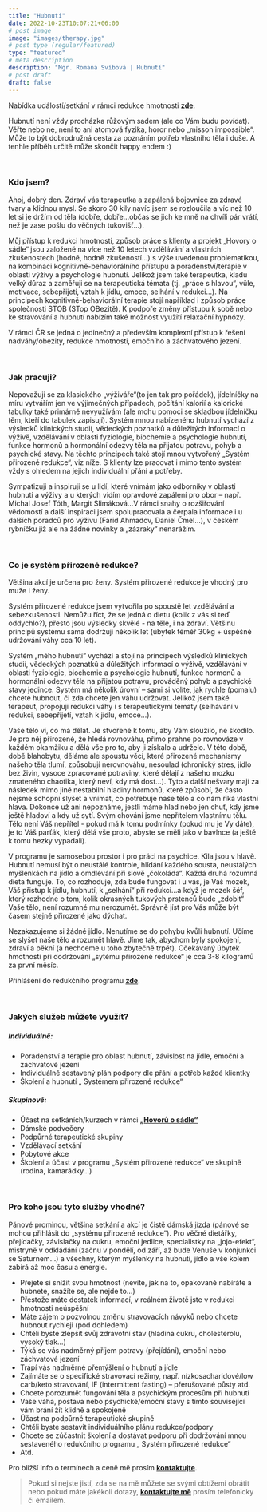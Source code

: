 ```yaml
---
title: "Hubnutí"
date: 2022-10-23T10:07:21+06:00
# post image
image: "images/therapy.jpg"
# post type (regular/featured)
type: "featured"
# meta description
description: "Mgr. Romana Svíbová | Hubnutí"
# post draft
draft: false
---
```



Nabídka událostí/setkání v rámci redukce hmotnosti [**zde**](/hovory_o_sadle).

Hubnutí není vždy procházka růžovým sadem (ale co Vám budu povídat). Věřte nebo ne, není to ani atomová fyzika, horor nebo „misson impossible“. Může to být dobrodružná cesta za poznáním potřeb vlastního těla i duše. A tenhle příběh určitě může skončit happy endem :)

<br>

### Kdo jsem?

Ahoj, dobrý den. Zdraví vás terapeutka a zapálená bojovnice za zdravé tvary a klidnou mysl. Se skoro 30 kily navíc jsem se rozloučila a víc než 10 let si je držím od těla (dobře, dobře…občas se jich ke mně na chvíli pár vrátí, než je zase pošlu do věčných tukovišť…).

Můj přístup k redukci hmotnosti, způsob práce s klienty a projekt „Hovory o sádle“ jsou založené na více než 10 letech vzdělávání a vlastních zkušenostech (hodně, hodně zkušeností…) s výše uvedenou problematikou, na kombinaci kognitivně-behaviorálního přístupu a poradenství/terapie v oblasti výživy a psychologie hubnutí. Jelikož jsem také terapeutka, kladu velký důraz a zaměřuji se na terapeutická témata (tj. „práce s hlavou“, vůle, motivace, sebepřijetí, vztah k jídlu, emoce, selhání v redukci…). Na principech kognitivně-behaviorální terapie stojí například i způsob práce společnosti STOB (STop OBezitě). K podpoře změny přístupu k sobě nebo ke stravování a hubnutí nabízím také možnost využití relaxační hypnózy.

V rámci ČR se jedná o jedinečný a především komplexní přístup k řešení nadváhy/obezity, redukce hmotnosti, emočního a záchvatového jezení.

<br>

### Jak pracuji?

Nepovažuji se za klasického „výživáře“(to jen tak pro pořádek), jídelníčky na míru vytvářím jen ve výjimečných případech, počítání kalorií a kalorické tabulky také primárně nevyužívám (ale mohu pomoci se skladbou jídelníčku těm, kteří do tabulek zapisují). Systém mnou nabízeného hubnutí vychází z výsledků klinických studií, vědeckých poznatků a důležitých informací o výživě, vzdělávání v oblasti fyziologie, biochemie a psychologie hubnutí, funkce hormonů a hormonální odezvy těla na přijatou potravu, pohyb a psychické stavy. Na těchto principech také stojí mnou vytvořený „Systém přirozené redukce“, viz níže. S klienty lze pracovat i mimo tento systém vždy s ohledem na jejich individuální přání a potřeby.

Sympatizuji a inspiruji se u lidí, které vnímám jako odborníky v oblasti hubnutí a výživy a u kterých vidím opravdové zapálení pro obor – např. Michal Josef Tóth, Margit Slimáková…V rámci snahy o rozšiřování vědomostí a další inspiraci jsem spolupracovala a čerpala informace i u dalších poradců pro výživu (Farid Ahmadov, Daniel Čmel…), v českém rybníčku již ale na žádné novinky a „zázraky“ nenarážím.

<br>

### Co je systém přirozené redukce?

Většina akcí je určena pro ženy. Systém přirozené redukce je vhodný pro muže i ženy.

Systém přirozené redukce jsem vytvořila po spoustě let vzdělávání a sebezkušenosti. Nemůžu říct, že se jedná o dietu (kolik z vás si teď oddychlo?), přesto jsou výsledky skvělé - na těle, i na zdraví. Většinu principů systému sama dodržuji několik let (úbytek téměř 30kg + úspěšné udržování váhy cca 10 let).

Systém „mého hubnutí“ vychází a stojí na principech výsledků klinických studií, vědeckých poznatků a důležitých informací o výživě, vzdělávání v oblasti fyziologie, biochemie a psychologie hubnutí, funkce hormonů a hormonální odezvy těla na přijatou potravu, prováděný pohyb a psychické stavy jedince. Systém má několik úrovní – sami si volíte, jak rychle (pomalu) chcete hubnout, či zda chcete jen váhu udržovat. Jelikož jsem také terapeut, propojuji redukci váhy i s terapeutickými tématy (selhávání v redukci, sebepřijetí, vztah k jídlu, emoce…).

Vaše tělo ví, co má dělat. Je stvořené k tomu, aby Vám sloužilo, ne škodilo. Je pro něj přirozené, že hledá rovnováhu, přímo prahne po rovnováze v každém okamžiku a dělá vše pro to, aby ji získalo a udrželo. V této době, době blahobytu, děláme ale spoustu věcí, které přirozené mechanismy našeho těla tlumí, způsobují nerovnováhu, nesoulad (chronický stres, jídlo bez živin, vysoce zpracované potraviny, které dělají z našeho mozku zmateného chaotika, který neví, kdy má dost…). Tyto a další nešvary mají za následek mimo jiné nestabilní hladiny hormonů, které způsobí, že často nejsme schopni slyšet a vnímat, co potřebuje naše tělo a co nám říká vlastní hlava. Dokonce už ani nepoznáme, jestli máme hlad nebo jen chuť, kdy jsme ještě hladoví a kdy už sytí. Svým chování jsme nepřítelem vlastnímu tělu. Tělo není Váš nepřítel - pokud má k tomu podmínky (pokud mu je Vy dáte), je to Váš parťák, který dělá vše proto, abyste se měli jako v bavlnce (a ještě k tomu hezky vypadali).

V programu je samosebou prostor i pro práci na psychice. Kila jsou v hlavě. Hubnutí nemusí být o neustálé kontrole, hlídání každého sousta, neustálých myšlenkách na jídlo a omdlévání při slově „čokoláda“. Každá druhá rozumná dieta funguje. To, co rozhoduje, zda bude fungovat i u vás, je Váš mozek, Váš přistup k jídlu, hubnutí, k „selhání“ při redukci…a když je mozek šéf, který rozhodne o tom, kolik okrasných tukových prstenců bude „zdobit“ Vaše tělo, není rozumné mu nerozumět. Správně jíst pro Vás může být časem stejně přirozené jako dýchat.

Nezakazujeme si žádné jídlo. Nenutíme se do pohybu kvůli hubnutí. Učíme se slyšet naše tělo a rozumět hlavě. Jíme tak, abychom byly spokojení, zdraví a pěkní (a nechceme u toho zbytečně trpět).
Očekávaný úbytek hmotnosti při dodržování „sytému přirozené redukce“ je cca 3-8 kilogramů za první měsíc.

Přihlášení do redukčního programu [**zde**](/hovory_o_sadle).

<br>

### Jakých služeb můžete využít?

##### Individuálně:
-	Poradenství a terapie pro oblast hubnutí, závislost na jídle, emoční a záchvatové jezení
-	Individuálně sestavený plán podpory dle přání a potřeb každé klientky
-	Školení a hubnutí „ Systémem přirozené redukce“

##### Skupinově:
-	Účast na setkáních/kurzech v rámci [**„Hovorů o sádle“**](/hovory_o_sadle)
-	Dámské podvečery
-	Podpůrné terapeutické skupiny
-	Vzdělávací setkání
-	Pobytové akce
-	Školení a účast v programu „Systém přirozené redukce“ ve skupině (rodina, kamarádky…)

<br>

### Pro koho jsou tyto služby vhodné?

Pánové prominou, většina setkání a akcí je čistě dámská jízda (pánové se mohou přihlásit do „systému přirozené redukce“). Pro věčné dietářky, přejídačky, závislačky na cukru, emoční jedlice, specialistky na „jojo-efekt“, mistryně v odkládání (začnu v pondělí, od září, až bude Venuše v konjunkci se Saturnem…) a všechny, kterým myšlenky na hubnutí, jídlo a vše kolem zabírá až moc času a energie.

-	Přejete si snížit svou hmotnost (nevíte, jak na to, opakovaně nabíráte a hubnete, snažíte se, ale nejde to…)
-	Přestože máte dostatek informací, v reálném životě jste v redukci hmotnosti neúspěšní
-	Máte zájem o pozvolnou změnu stravovacích návyků nebo chcete hubnout rychleji (pod dohledem)
-	Chtěli byste zlepšit svůj zdravotní stav (hladina cukru, cholesterolu, vysoký tlak…)
-	Týká se vás nadměrný příjem potravy (přejídání), emoční nebo záchvatové jezení
-	Trápí vás nadměrné přemýšlení o hubnutí a jídle
-	Zajímáte se o specifické stravovací režimy, např. nízkosacharidové/low carb/keto stravování, IF (intermittent fasting) – přerušované půsty atd.
-	Chcete porozumět fungování těla a psychickým procesům při hubnutí
-	Vaše váha, postava nebo psychické/emoční stavy s tímto související vám brání žít klidně a spokojeně
-	Účast na podpůrné terapeutické skupině
-	Chtěli byste sestavit individuálního plánu redukce/podpory
-	Chcete se zúčastnit školení a dostávat podporu při dodržování mnou sestaveného redukčního programu „ Systém přirozené redukce“
-	Atd.

Pro bližší info o termínech a ceně mě prosím [**kontaktujte**](/contact).

> Pokud si nejste jistí, zda se na mě můžete se svými obtížemi obrátit nebo pokud máte jakékoli dotazy, [**kontaktujte mě**](/contact) prosím telefonicky či emailem.